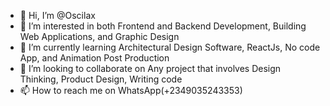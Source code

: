 - 👋 Hi, I’m @Oscilax
- 👀 I’m interested in both Frontend and Backend Development, Building Web Applications, and Graphic Design  
- 🌱 I’m currently learning Architectural Design Software, ReactJs, No code App, and Animation Post Production 
- 💞️ I’m looking to collaborate on Any project that involves Design Thinking, Product Design, Writing code
- 📫 How to reach me on WhatsApp(+2349035243353)

<!---
Oscilax/Oscilax is a ✨ special ✨ repository because its `README.md` (this file) appears on your GitHub profile.
You can click the Preview link to take a look at your changes.
--->
